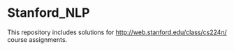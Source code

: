 # Stanford_NLP
This repository includes solutions for http://web.stanford.edu/class/cs224n/ course assignments.
